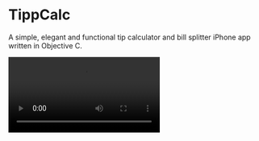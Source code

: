 # TippCalc

A simple, elegant and functional tip calculator and bill splitter iPhone app written in Objective C.

![Alt text](https://www.dropbox.com/s/8yok2bi5wpesz16/TipCalculator.mp4?raw=true "TipCalculator/BillSplitter")
